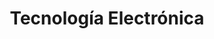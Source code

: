 ---
title: "Tecnología Electrónica"
description: "Alternativas modernas en la implantación de sistemas digitales"
icon: 💾
course: Msc. Industrial Engineering
semester: "M2"
year: "21-22"
ects: 6
link: "https://github.com/lewinkoon/aoc-2021"
resources:
- src: lec1.pdf
  title: Diseño electrónico
  params:
    description: Circuitos integrados, lenguajes de descripción y dispositivos FPGA.
- src: lec2.pdf
  title: Instrumentación electrónica
  params:
    description: Transductores, acondicionadores de señal y SADs.
- src: '**.pdf'
  name: pdf-file-:counter
---